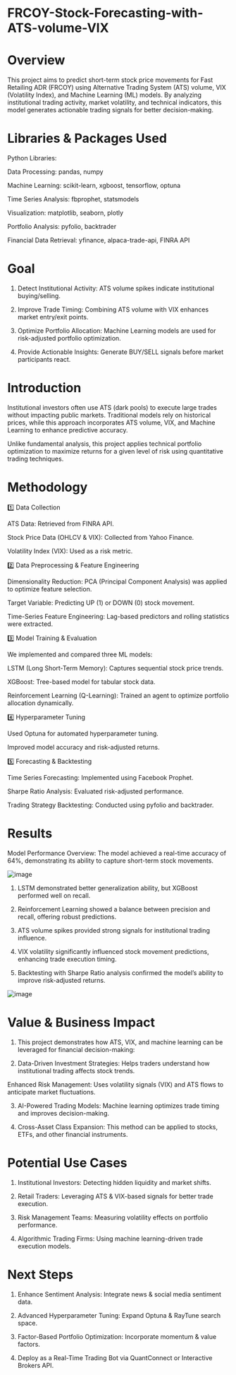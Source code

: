 # FRCOY-Stock-Forecasting-with-ATS-volume-VIX

# Overview

This project aims to predict short-term stock price movements for Fast Retailing ADR (FRCOY) using Alternative Trading System (ATS) volume, VIX (Volatility Index), and Machine Learning (ML) models. By analyzing institutional trading activity, market volatility, and technical indicators, this model generates actionable trading signals for better decision-making.

# Libraries & Packages Used

Python Libraries:

Data Processing: pandas, numpy

Machine Learning: scikit-learn, xgboost, tensorflow, optuna

Time Series Analysis: fbprophet, statsmodels

Visualization: matplotlib, seaborn, plotly

Portfolio Analysis: pyfolio, backtrader

Financial Data Retrieval: yfinance, alpaca-trade-api, FINRA API

# Goal

1. Detect Institutional Activity: ATS volume spikes indicate institutional buying/selling.

2. Improve Trade Timing: Combining ATS volume with VIX enhances market entry/exit points.

3. Optimize Portfolio Allocation: Machine Learning models are used for risk-adjusted portfolio optimization.

4. Provide Actionable Insights: Generate BUY/SELL signals before market participants react.
   
# Introduction
Institutional investors often use ATS (dark pools) to execute large trades without impacting public markets. Traditional models rely on historical prices, while this approach incorporates ATS volume, VIX, and Machine Learning to enhance predictive accuracy.

Unlike fundamental analysis, this project applies technical portfolio optimization to maximize returns for a given level of risk using quantitative trading techniques.

# Methodology

1️⃣ Data Collection

ATS Data: Retrieved from FINRA API.

Stock Price Data (OHLCV & VIX): Collected from Yahoo Finance.

Volatility Index (VIX): Used as a risk metric.


2️⃣ Data Preprocessing & Feature Engineering

Dimensionality Reduction: PCA (Principal Component Analysis) was applied to optimize feature selection.

Target Variable: Predicting UP (1) or DOWN (0) stock movement.

Time-Series Feature Engineering: Lag-based predictors and rolling statistics were extracted.


3️⃣ Model Training & Evaluation

We implemented and compared three ML models:

LSTM (Long Short-Term Memory): Captures sequential stock price trends.

XGBoost: Tree-based model for tabular stock data.

Reinforcement Learning (Q-Learning): Trained an agent to optimize portfolio allocation dynamically.


4️⃣ Hyperparameter Tuning

Used Optuna for automated hyperparameter tuning.

Improved model accuracy and risk-adjusted returns.


5️⃣ Forecasting & Backtesting

Time Series Forecasting: Implemented using Facebook Prophet.

Sharpe Ratio Analysis: Evaluated risk-adjusted performance.

Trading Strategy Backtesting: Conducted using pyfolio and backtrader.


# Results
Model Performance Overview:
The model achieved a real-time accuracy of 64%, demonstrating its ability to capture short-term stock movements.

![image](https://github.com/user-attachments/assets/252269dd-6ad7-48e2-8925-4c54ca21c9af)

1. LSTM demonstrated better generalization ability, but XGBoost performed well on recall.

2. Reinforcement Learning showed a balance between precision and recall, offering robust predictions.

3. ATS volume spikes provided strong signals for institutional trading influence.

4. VIX volatility significantly influenced stock movement predictions, enhancing trade execution timing.

5. Backtesting with Sharpe Ratio analysis confirmed the model’s ability to improve risk-adjusted returns.

![image](https://github.com/user-attachments/assets/a93dfa79-eb80-4422-adac-691e3d1833ac)

# Value & Business Impact

1. This project demonstrates how ATS, VIX, and machine learning can be leveraged for financial decision-making:

2. Data-Driven Investment Strategies: Helps traders understand how institutional trading affects stock trends.

Enhanced Risk Management: Uses volatility signals (VIX) and ATS flows to anticipate market fluctuations.

3. AI-Powered Trading Models: Machine learning optimizes trade timing and improves decision-making.

4. Cross-Asset Class Expansion: This method can be applied to stocks, ETFs, and other financial instruments.

# Potential Use Cases

1. Institutional Investors: Detecting hidden liquidity and market shifts.

2. Retail Traders: Leveraging ATS & VIX-based signals for better trade execution.

3. Risk Management Teams: Measuring volatility effects on portfolio performance.

4. Algorithmic Trading Firms: Using machine learning-driven trade execution models.

# Next Steps

1. Enhance Sentiment Analysis: Integrate news & social media sentiment data.
   
2. Advanced Hyperparameter Tuning: Expand Optuna & RayTune search space.
   
3. Factor-Based Portfolio Optimization: Incorporate momentum & value factors.
   
4. Deploy as a Real-Time Trading Bot via QuantConnect or Interactive Brokers API.
